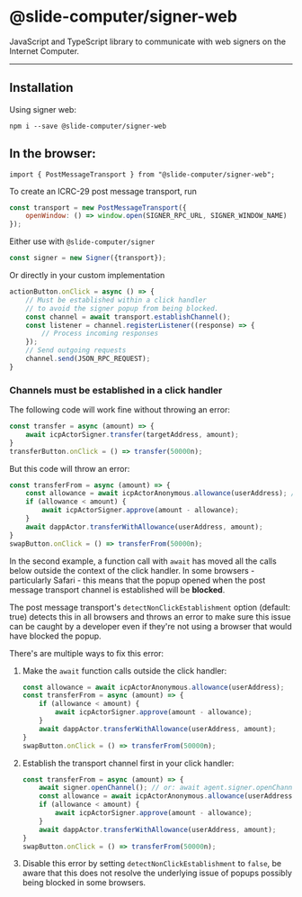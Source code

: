 # @slide-computer/signer-web

JavaScript and TypeScript library to communicate with web signers on the Internet Computer.

---

## Installation

Using signer web:

```
npm i --save @slide-computer/signer-web
```

## In the browser:

```
import { PostMessageTransport } from "@slide-computer/signer-web";
```

To create an ICRC-29 post message transport, run

```js
const transport = new PostMessageTransport({
    openWindow: () => window.open(SIGNER_RPC_URL, SIGNER_WINDOW_NAME)
});
```

Either use with `@slide-computer/signer`

```js
const signer = new Signer({transport});
```

Or directly in your custom implementation

```js
actionButton.onClick = async () => {
    // Must be established within a click handler
    // to avoid the signer popup from being blocked.
    const channel = await transport.establishChannel();
    const listener = channel.registerListener((response) => {
        // Process incoming responses
    });
    // Send outgoing requests
    channel.send(JSON_RPC_REQUEST);
}
```

### Channels must be established in a click handler

The following code will work fine without throwing an error:

```js
const transfer = async (amount) => {
    await icpActorSigner.transfer(targetAddress, amount);
}
transferButton.onClick = () => transfer(50000n);
```

But this code will throw an error:

```js
const transferFrom = async (amount) => {
    const allowance = await icpActorAnonymous.allowance(userAddress); // <- Issue
    if (allowance < amount) {
        await icpActorSigner.approve(amount - allowance);
    }
    await dappActor.transferWithAllowance(userAddress, amount);
}
swapButton.onClick = () => transferFrom(50000n);
```

In the second example, a function call with `await` has moved all the calls below outside the context of the click
handler. In some browsers - particularly Safari - this means that the popup opened when the post message transport
channel is established will be **blocked**.

The post message transport's `detectNonClickEstablishment` option (default: true) detects this in all browsers and
throws an error to make sure this issue can be caught by a developer even if they're not using a browser that would have
blocked the popup.

There's are multiple ways to fix this error:

1. Make the `await` function calls outside the click handler:
    ```js
    const allowance = await icpActorAnonymous.allowance(userAddress);
    const transferFrom = async (amount) => {
        if (allowance < amount) {
            await icpActorSigner.approve(amount - allowance);
        }
        await dappActor.transferWithAllowance(userAddress, amount);
    }
    swapButton.onClick = () => transferFrom(50000n);
    ```
2. Establish the transport channel first in your click handler:
    ```js
    const transferFrom = async (amount) => {
        await signer.openChannel(); // or: await agent.signer.openChannel();
        const allowance = await icpActorAnonymous.allowance(userAddress);
        if (allowance < amount) {
            await icpActorSigner.approve(amount - allowance);
        }
        await dappActor.transferWithAllowance(userAddress, amount);
    }
    swapButton.onClick = () => transferFrom(50000n);
    ```
3. Disable this error by setting `detectNonClickEstablishment` to `false`, be aware that this does not resolve the
   underlying issue of popups possibly being blocked in some browsers.
